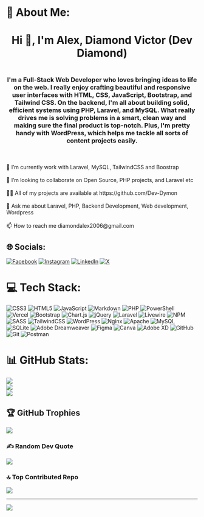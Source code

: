 # 💫 About Me:
<h1 align="center">Hi 👋, I'm Alex, Diamond Victor (Dev Diamond)</h1>
<h3 align="center"><br>I'm a Full-Stack Web Developer who loves bringing ideas to life on the web. I really enjoy crafting beautiful and responsive user interfaces with HTML, CSS, JavaScript, Bootstrap, and Tailwind CSS. On the backend, I'm all about building solid, efficient systems using PHP, Laravel, and MySQL. What really drives me is solving problems in a smart, clean way and making sure the final product is top-notch. Plus, I'm pretty handy with WordPress, which helps me tackle all sorts of content projects easily.</h3><br><br>🔭 I’m currently work with Laravel, MySQL, TailwindCSS and Boostrap<br><br>👯 I’m looking to collaborate on Open Source, PHP projects, and Laravel etc<br><br>👨‍💻 All of my projects are available at https://github.com/Dev-Dymon<br><br>💬 Ask me about Laravel, PHP, Backend Development, Web development, Wordpress<br><br>📫 How to reach me diamondalex2006@gmail.com


## 🌐 Socials:
[![Facebook](https://img.shields.io/badge/Facebook-%231877F2.svg?logo=Facebook&logoColor=white)](https://facebook.com/100088658967611) [![Instagram](https://img.shields.io/badge/Instagram-%23E4405F.svg?logo=Instagram&logoColor=white)](https://instagram.com/diamondalex729) [![LinkedIn](https://img.shields.io/badge/LinkedIn-%230077B5.svg?logo=linkedin&logoColor=white)](https://linkedin.com/in/diamond-alex-035126322) [![X](https://img.shields.io/badge/X-black.svg?logo=X&logoColor=white)](https://x.com/dev_diamondalex) 

# 💻 Tech Stack:
![CSS3](https://img.shields.io/badge/css3-%231572B6.svg?style=for-the-badge&logo=css3&logoColor=white) ![HTML5](https://img.shields.io/badge/html5-%23E34F26.svg?style=for-the-badge&logo=html5&logoColor=white) ![JavaScript](https://img.shields.io/badge/javascript-%23323330.svg?style=for-the-badge&logo=javascript&logoColor=%23F7DF1E) ![Markdown](https://img.shields.io/badge/markdown-%23000000.svg?style=for-the-badge&logo=markdown&logoColor=white) ![PHP](https://img.shields.io/badge/php-%23777BB4.svg?style=for-the-badge&logo=php&logoColor=white) ![PowerShell](https://img.shields.io/badge/PowerShell-%235391FE.svg?style=for-the-badge&logo=powershell&logoColor=white) ![Vercel](https://img.shields.io/badge/vercel-%23000000.svg?style=for-the-badge&logo=vercel&logoColor=white) ![Bootstrap](https://img.shields.io/badge/bootstrap-%238511FA.svg?style=for-the-badge&logo=bootstrap&logoColor=white) ![Chart.js](https://img.shields.io/badge/chart.js-F5788D.svg?style=for-the-badge&logo=chart.js&logoColor=white) ![jQuery](https://img.shields.io/badge/jquery-%230769AD.svg?style=for-the-badge&logo=jquery&logoColor=white) ![Laravel](https://img.shields.io/badge/laravel-%23FF2D20.svg?style=for-the-badge&logo=laravel&logoColor=white) ![Livewire](https://img.shields.io/badge/livewire-%234e56a6.svg?style=for-the-badge&logo=livewire&logoColor=white) ![NPM](https://img.shields.io/badge/NPM-%23CB3837.svg?style=for-the-badge&logo=npm&logoColor=white) ![SASS](https://img.shields.io/badge/SASS-hotpink.svg?style=for-the-badge&logo=SASS&logoColor=white) ![TailwindCSS](https://img.shields.io/badge/tailwindcss-%2338B2AC.svg?style=for-the-badge&logo=tailwind-css&logoColor=white) ![WordPress](https://img.shields.io/badge/WordPress-%23117AC9.svg?style=for-the-badge&logo=WordPress&logoColor=white) ![Nginx](https://img.shields.io/badge/nginx-%23009639.svg?style=for-the-badge&logo=nginx&logoColor=white) ![Apache](https://img.shields.io/badge/apache-%23D42029.svg?style=for-the-badge&logo=apache&logoColor=white) ![MySQL](https://img.shields.io/badge/mysql-4479A1.svg?style=for-the-badge&logo=mysql&logoColor=white) ![SQLite](https://img.shields.io/badge/sqlite-%2307405e.svg?style=for-the-badge&logo=sqlite&logoColor=white) ![Adobe Dreamweaver](https://img.shields.io/badge/Adobe%20Dreamweaver-FF61F6.svg?style=for-the-badge&logo=Adobe%20Dreamweaver&logoColor=white) ![Figma](https://img.shields.io/badge/figma-%23F24E1E.svg?style=for-the-badge&logo=figma&logoColor=white) ![Canva](https://img.shields.io/badge/Canva-%2300C4CC.svg?style=for-the-badge&logo=Canva&logoColor=white) ![Adobe XD](https://img.shields.io/badge/Adobe%20XD-470137?style=for-the-badge&logo=Adobe%20XD&logoColor=#FF61F6) ![GitHub](https://img.shields.io/badge/github-%23121011.svg?style=for-the-badge&logo=github&logoColor=white) ![Git](https://img.shields.io/badge/git-%23F05033.svg?style=for-the-badge&logo=git&logoColor=white) ![Postman](https://img.shields.io/badge/Postman-FF6C37?style=for-the-badge&logo=postman&logoColor=white)
# 📊 GitHub Stats:
![](https://github-readme-stats.vercel.app/api?username=dev-dymon&theme=dark&hide_border=false&include_all_commits=true&count_private=false)<br/>
![](https://nirzak-streak-stats.vercel.app/?user=dev-dymon&theme=dark&hide_border=false)<br/>
![](https://github-readme-stats.vercel.app/api/top-langs/?username=dev-dymon&theme=dark&hide_border=false&include_all_commits=true&count_private=false&layout=compact)

## 🏆 GitHub Trophies
![](https://github-profile-trophy.vercel.app/?username=dev-dymon&theme=radical&no-frame=false&no-bg=false&margin-w=4)

### ✍️ Random Dev Quote
![](https://quotes-github-readme.vercel.app/api?type=horizontal&theme=radical)

### 🔝 Top Contributed Repo
![](https://github-contributor-stats.vercel.app/api?username=dev-dymon&limit=5&theme=dark&combine_all_yearly_contributions=true)

---
[![](https://visitcount.itsvg.in/api?id=dev-dymon&icon=0&color=0)](https://visitcount.itsvg.in)

<!-- Proudly created with GPRM ( https://gprm.itsvg.in ) -->
